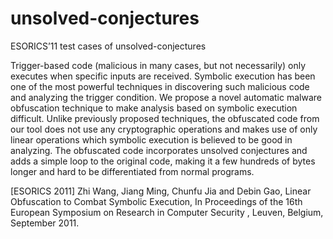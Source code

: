 # unsolved-conjectures

ESORICS’11 test cases of unsolved-conjectures

Trigger-based code (malicious in many cases, but not necessarily)
only executes when specific inputs are received. Symbolic execution
has been one of the most powerful techniques in discovering
such malicious code and analyzing the trigger condition. We propose a
novel automatic malware obfuscation technique to make analysis based
on symbolic execution difficult. Unlike previously proposed techniques,
the obfuscated code from our tool does not use any cryptographic operations
and makes use of only linear operations which symbolic execution
is believed to be good in analyzing. The obfuscated code incorporates
unsolved conjectures and adds a simple loop to the original code, making
it a few hundreds of bytes longer and hard to be differentiated from
normal programs.

[ESORICS 2011] Zhi Wang, Jiang Ming, Chunfu Jia and Debin Gao, Linear Obfuscation to Combat Symbolic Execution, 
In Proceedings of the 16th European Symposium on Research in Computer Security , Leuven, Belgium, September 2011.
